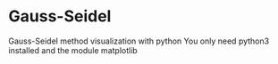 # Gauss-Seidel
Gauss-Seidel method visualization with python
You only need python3 installed and the module matplotlib
